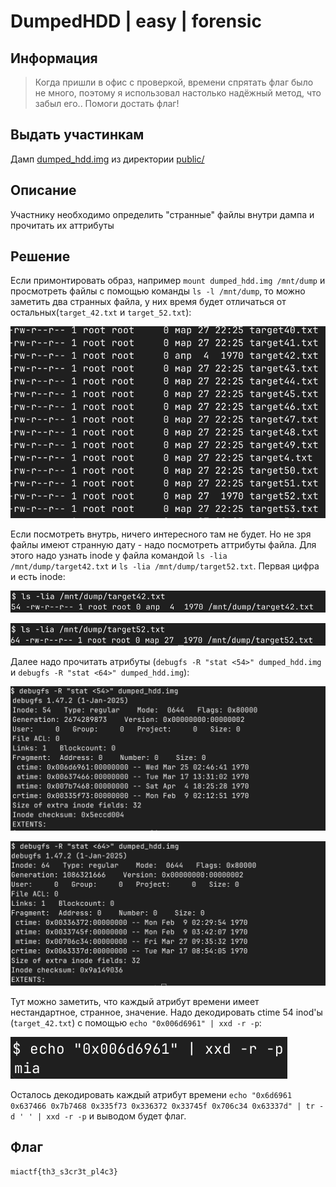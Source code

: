 # DumpedHDD | easy | forensic

## Информация

> Когда пришли в офис с проверкой, времени спрятать флаг было не много, поэтому я использовал настолько надёжный метод, что забыл его.. Помоги достать флаг!

## Выдать участинкам

Дамп [dumped_hdd.img](public/dumped_hdd.img) из директории [public/](public/)

## Описание

Участнику необходимо определить "странные" файлы внутри дампа и прочитать их аттрибуты

## Решение

Если примонтировать образ, например `mount dumped_hdd.img /mnt/dump` и просмотреть файлы с помощью команды `ls -l /mnt/dump`, то можно заметить два странных файла, у них время будет отличаться от остальных(`target_42.txt` и `target_52.txt`):

![ls_list](solve/list_files.png)

Если посмотреть внутрь, ничего интересного там не будет. Но не зря файлы имеют странную дату - надо посмотреть аттрибуты файла. Для этого надо узнать inode у файла командой `ls -lia /mnt/dump/target42.txt` и `ls -lia /mnt/dump/target52.txt`. Первая цифра и есть inode:

![inode_42](solve/inode_42.png)

![inode_52](solve/inode_52.png)

Далее надо прочитать атрибуты (`debugfs -R "stat <54>" dumped_hdd.img` и `debugfs -R "stat <64>" dumped_hdd.img`):

![attributes_42](solve/attributes_42.png)

![attributes_52](solve/attributes_52.png)

Тут можно заметить, что каждый атрибут времени имеет нестандартное, странное, значение. Надо декодировать ctime 54 inod'ы (`target_42.txt`) с помощью `echo "0x006d6961" | xxd -r -p`: 

![decode_ctime_42](solve/decode_ctime_42.png)

Осталось декодировать каждый атрибут времени `echo "0x6d6961 0x637466 0x7b7468 0x335f73 0x336372 0x33745f 0x706c34 0x63337d" | tr -d ' ' | xxd -r -p` и выводом будет флаг.

## Флаг

`miactf{th3_s3cr3t_pl4c3}`



